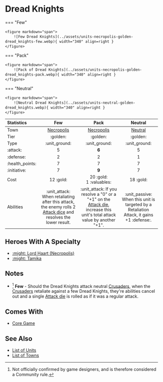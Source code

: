 # Dread Knights

=== "Few"

    <figure markdown="span">
        ![Few Dread Knights](../assets/units-necropolis-golden-dread_knights-few.webp){ width="340" align=right }
    </figure>

=== "Pack"

    <figure markdown="span">
        ![Pack of Dread Knights](../assets/units-necropolis-golden-dread_knights-pack.webp){ width="340" align=right }
    </figure>

=== "Neutral"

    <figure markdown="span">
        ![Neutral Dread Knights](../assets/units-neutral-golden-dread_knights.webp){ width="340" align=right }
    </figure>


| Statistics | Few | Pack | Neutral |
| :--- | :---: | :---: | :---: |
| Town | [Necropolis](../towns/necropolis.md) | [Necropolis](../towns/necropolis.md) | [Neutral](../towns/neutral.md) |
| Tier | :golden: | :golden: | :golden: |
| Type | :unit_ground: | :unit_ground: | :unit_ground: |
| :attack: | 5 | **6** | 5 |
| :defense: | 2 | 2 | 1 |
| :health_points: | 7 | 7 | 7 |
| :initiative: | 7 | **9** | 7 |
| Cost | 12 :gold: | 20 :gold:<br>1 :valuables: | 18 :gold: |
| Abilities | :unit_attack: When retaliating after this attack, the enemy rolls 2 [Attack dice](../dice.md#attack-die) and resolves the lower result. | :unit_attack: If you resolve a "0" or a "+1" on the [Attack die](../dice.md#attack-die), increase this unit's total attack value by another "+1". | :unit_passive: When this unit is targeted by a Retaliation Attack, it gains +1 :defense:. |


## Heroes With A Specialty

- [:might: Lord Haart (Necropolis)](../heroes/lord_haart_necropolis.md#specialty)
- [:might: Tamika](../heroes/tamika.md#specialty)


## Notes

- [^1] **Few** - Should the Dread Knights attack neutral [Crusaders](crusaders.md), when the [Crusaders](crusaders.md) retaliate against a few Dread Knights, they're abilities cancel out and a single [Attack die](../dice.md#attack-die) is rolled as if it was a regular attack.


## Comes With

- [Core Game](../content/core_game.md)


## See Also

- [List of Units](index.md)
- [List of Towns](../towns/index.md)


[^1]: Not officially confirmed by game designers, and is therefore considered a Community rule.